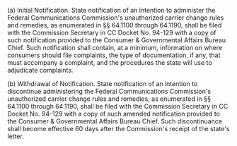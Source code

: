 (a) Initial Notification. State notification of an intention to administer the Federal Communications Commission's unauthorized carrier change rules and remedies, as enumerated in §§ 64.1100 through 64.1190, shall be filed with the Commission Secretary in CC Docket No. 94-129 with a copy of such notification provided to the Consumer & Governmental Affairs Bureau Chief. Such notification shall contain, at a minimum, information on where consumers should file complaints, the type of documentation, if any, that must accompany a complaint, and the procedures the state will use to adjudicate complaints.

(b) Withdrawal of Notification. State notification of an intention to discontinue administering the Federal Communications Commission's unauthorized carrier change rules and remedies, as enumerated in §§ 64.1100 through 64.1190, shall be filed with the Commission Secretary in CC Docket No. 94-129 with a copy of such amended notification provided to the Consumer & Governmental Affairs Bureau Chief. Such discontinuance shall become effective 60 days after the Commission's receipt of the state's letter.

